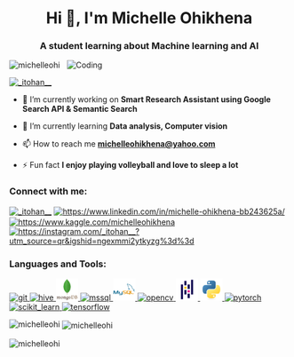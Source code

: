 <h1 align="center">Hi 👋, I'm Michelle Ohikhena</h1>
<h3 align="center">A student learning about Machine learning and AI</h3>
<img align="right" alt="Coding" width="400" src="https://cdn.pnghd.pics/data/14/coding-gif-24.gif">


<p align="left"> <img src="https://komarev.com/ghpvc/?username=michelleohi&label=Profile%20views&color=0e75b6&style=flat" alt="michelleohi" /> </p>

<p align="left"> <a href="https://twitter.com/_itohan__" target="blank"><img src="https://img.shields.io/twitter/follow/_itohan__?logo=twitter&style=for-the-badge" alt="_itohan__" /></a> </p>

- 🔭 I’m currently working on **Smart Research Assistant using Google Search API & Semantic Search**

- 🌱 I’m currently learning **Data analysis, Computer vision**

- 📫 How to reach me **michelleohikhena@yahoo.com**

- ⚡ Fun fact **I enjoy playing volleyball and love to sleep a lot**

<h3 align="left">Connect with me:</h3>
<p align="left">
<a href="https://twitter.com/_itohan__" target="blank"><img align="center" src="https://raw.githubusercontent.com/rahuldkjain/github-profile-readme-generator/master/src/images/icons/Social/twitter.svg" alt="_itohan__" height="30" width="40" /></a>
<a href="https://linkedin.com/in/https://www.linkedin.com/in/michelle-ohikhena-bb243625a/" target="blank"><img align="center" src="https://raw.githubusercontent.com/rahuldkjain/github-profile-readme-generator/master/src/images/icons/Social/linked-in-alt.svg" alt="https://www.linkedin.com/in/michelle-ohikhena-bb243625a/" height="30" width="40" /></a>
<a href="https://kaggle.com/https://www.kaggle.com/michelleohikhena" target="blank"><img align="center" src="https://raw.githubusercontent.com/rahuldkjain/github-profile-readme-generator/master/src/images/icons/Social/kaggle.svg" alt="https://www.kaggle.com/michelleohikhena" height="30" width="40" /></a>
<a href="https://instagram.com/https://instagram.com/_itohan__?utm_source=qr&igshid=ngexmmi2ytkyzg%3d%3d" target="blank"><img align="center" src="https://raw.githubusercontent.com/rahuldkjain/github-profile-readme-generator/master/src/images/icons/Social/instagram.svg" alt="https://instagram.com/_itohan__?utm_source=qr&igshid=ngexmmi2ytkyzg%3d%3d" height="30" width="40" /></a>
</p>

<h3 align="left">Languages and Tools:</h3>
<p align="left"> <a href="https://git-scm.com/" target="_blank" rel="noreferrer"> <img src="https://www.vectorlogo.zone/logos/git-scm/git-scm-icon.svg" alt="git" width="40" height="40"/> </a> <a href="https://hive.apache.org/" target="_blank" rel="noreferrer"> <img src="https://www.vectorlogo.zone/logos/apache_hive/apache_hive-icon.svg" alt="hive" width="40" height="40"/> </a> <a href="https://www.mongodb.com/" target="_blank" rel="noreferrer"> <img src="https://raw.githubusercontent.com/devicons/devicon/master/icons/mongodb/mongodb-original-wordmark.svg" alt="mongodb" width="40" height="40"/> </a> <a href="https://www.microsoft.com/en-us/sql-server" target="_blank" rel="noreferrer"> <img src="https://www.svgrepo.com/show/303229/microsoft-sql-server-logo.svg" alt="mssql" width="40" height="40"/> </a> <a href="https://www.mysql.com/" target="_blank" rel="noreferrer"> <img src="https://raw.githubusercontent.com/devicons/devicon/master/icons/mysql/mysql-original-wordmark.svg" alt="mysql" width="40" height="40"/> </a> <a href="https://opencv.org/" target="_blank" rel="noreferrer"> <img src="https://www.vectorlogo.zone/logos/opencv/opencv-icon.svg" alt="opencv" width="40" height="40"/> </a> <a href="https://pandas.pydata.org/" target="_blank" rel="noreferrer"> <img src="https://raw.githubusercontent.com/devicons/devicon/2ae2a900d2f041da66e950e4d48052658d850630/icons/pandas/pandas-original.svg" alt="pandas" width="40" height="40"/> </a> <a href="https://www.python.org" target="_blank" rel="noreferrer"> <img src="https://raw.githubusercontent.com/devicons/devicon/master/icons/python/python-original.svg" alt="python" width="40" height="40"/> </a> <a href="https://pytorch.org/" target="_blank" rel="noreferrer"> <img src="https://www.vectorlogo.zone/logos/pytorch/pytorch-icon.svg" alt="pytorch" width="40" height="40"/> </a> <a href="https://scikit-learn.org/" target="_blank" rel="noreferrer"> <img src="https://upload.wikimedia.org/wikipedia/commons/0/05/Scikit_learn_logo_small.svg" alt="scikit_learn" width="40" height="40"/> </a> <a href="https://www.tensorflow.org" target="_blank" rel="noreferrer"> <img src="https://www.vectorlogo.zone/logos/tensorflow/tensorflow-icon.svg" alt="tensorflow" width="40" height="40"/> </a> </p>

<p><img align="left" src="https://github-readme-stats.vercel.app/api/top-langs?username=michelleohi&show_icons=true&locale=en&layout=compact" alt="michelleohi" /></p>

<p>&nbsp;<img align="center" src="https://github-readme-stats.vercel.app/api?username=michelleohi&show_icons=true&locale=en" alt="michelleohi" /></p>

<p><img align="center" src="https://github-readme-streak-stats.herokuapp.com/?user=michelleohi&" alt="michelleohi" /></p>

